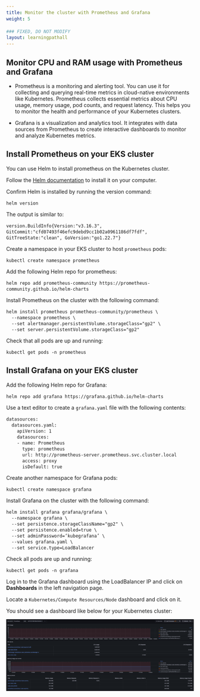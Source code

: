 ```yaml
---
title: Monitor the cluster with Prometheus and Grafana 
weight: 5

### FIXED, DO NOT MODIFY
layout: learningpathall
---
```


## Monitor CPU and RAM usage with Prometheus and Grafana

* Prometheus is a monitoring and alerting tool. You can use it for collecting and querying real-time metrics in cloud-native environments like Kubernetes. Prometheus collects essential metrics about CPU usage, memory usage, pod counts, and request latency. This helps you to monitor the health and performance of your Kubernetes clusters. 

* Grafana is a visualization and analytics tool. It integrates with data sources from Prometheus to create interactive dashboards to monitor and analyze Kubernetes metrics. 

## Install Prometheus on your EKS cluster

You can use Helm to install prometheus on the Kubernetes cluster. 

Follow the [Helm documentation](https://helm.sh/docs/intro/install/) to install it on your computer.

Confirm Helm is installed by running the version command:

```console
helm version
```

The output is similar to:

```output
version.BuildInfo{Version:"v3.16.3", GitCommit:"cfd07493f46efc9debd9cc1b02a0961186df7fdf", GitTreeState:"clean", GoVersion:"go1.22.7"}
```

Create a namespace in your EKS cluster to host `prometheus` pods:

```console
kubectl create namespace prometheus
```

Add the following Helm repo for prometheus:

```console
helm repo add prometheus-community https://prometheus-community.github.io/helm-charts
```

Install Prometheus on the cluster with the following command:

```console
helm install prometheus prometheus-community/prometheus \
  --namespace prometheus \
  --set alertmanager.persistentVolume.storageClass="gp2" \
  --set server.persistentVolume.storageClass="gp2"
```

Check that all pods are up and running:

```console
kubectl get pods -n prometheus
```

## Install Grafana on your EKS cluster

Add the following Helm repo for Grafana:

```console
helm repo add grafana https://grafana.github.io/helm-charts
```

Use a text editor to create a `grafana.yaml` file with the following contents:

```console
datasources:
  datasources.yaml:
    apiVersion: 1
    datasources:
    - name: Prometheus
      type: prometheus
      url: http://prometheus-server.prometheus.svc.cluster.local
      access: proxy
      isDefault: true
```

Create another namespace for Grafana pods:

```console
kubectl create namespace grafana
```

Install Grafana on the cluster with the following command:

```console
helm install grafana grafana/grafana \
  --namespace grafana \
  --set persistence.storageClassName="gp2" \
  --set persistence.enabled=true \
  --set adminPassword=‘kubegrafana’ \
  --values grafana.yaml \
  --set service.type=LoadBalancer
```

Check all pods are up and running:

```console
kubectl get pods -n grafana
```

Log in to the Grafana dashboard using the LoadBalancer IP and click on **Dashboards** in the left navigation page. 

Locate a `Kubernetes/Compute Resources/Node` dashboard and click on it. 

You should see a dashboard like below for your Kubernetes cluster:

![grafana #center](_images/grafana.png "Figure 8: Dashboard for Kubernetes Cluster.")
